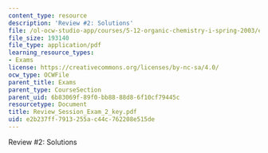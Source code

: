 ```yaml
---
content_type: resource
description: 'Review #2: Solutions'
file: /ol-ocw-studio-app/courses/5-12-organic-chemistry-i-spring-2003/e2b237ff7913255ac44c762208e515de_Review_Session_Exam_2_key.pdf
file_size: 193140
file_type: application/pdf
learning_resource_types:
- Exams
license: https://creativecommons.org/licenses/by-nc-sa/4.0/
ocw_type: OCWFile
parent_title: Exams
parent_type: CourseSection
parent_uid: 6b83069f-89f0-bb88-88d8-6f10cf79445c
resourcetype: Document
title: Review_Session_Exam_2_key.pdf
uid: e2b237ff-7913-255a-c44c-762208e515de
---
```

Review #2: Solutions